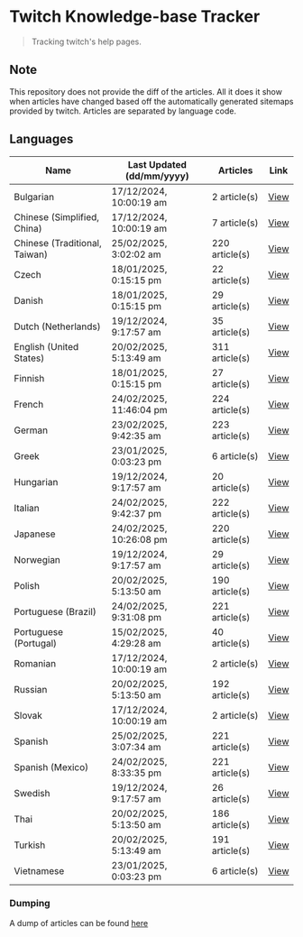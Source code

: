 # Twitch Knowledge-base Tracker
> Tracking twitch's help pages. 

## Note
This repository does not provide the diff of the articles. All it does it show when articles have changed based
off the automatically generated sitemaps provided by twitch. Articles are separated by language code.

## Languages

| Name                          | Last Updated (dd/mm/yyyy) | Articles       | Link                   |
|-------------------------------|---------------------------|----------------|------------------------|
| Bulgarian                     | 17/12/2024, 10:00:19 am   | 2 article(s)   | [View](docs/bg.md)     |
| Chinese (Simplified, China)   | 17/12/2024, 10:00:19 am   | 7 article(s)   | [View](docs/zh_CN.md)  |
| Chinese (Traditional, Taiwan) | 25/02/2025, 3:02:02 am    | 220 article(s) | [View](docs/zh_TW.md)  |
| Czech                         | 18/01/2025, 0:15:15 pm    | 22 article(s)  | [View](docs/cs.md)     |
| Danish                        | 18/01/2025, 0:15:15 pm    | 29 article(s)  | [View](docs/da.md)     |
| Dutch (Netherlands)           | 19/12/2024, 9:17:57 am    | 35 article(s)  | [View](docs/nl_NL.md)  |
| English (United States)       | 20/02/2025, 5:13:49 am    | 311 article(s) | [View](docs/en_US.md)  |
| Finnish                       | 18/01/2025, 0:15:15 pm    | 27 article(s)  | [View](docs/fi.md)     |
| French                        | 24/02/2025, 11:46:04 pm   | 224 article(s) | [View](docs/fr.md)     |
| German                        | 23/02/2025, 9:42:35 am    | 223 article(s) | [View](docs/de.md)     |
| Greek                         | 23/01/2025, 0:03:23 pm    | 6 article(s)   | [View](docs/el.md)     |
| Hungarian                     | 19/12/2024, 9:17:57 am    | 20 article(s)  | [View](docs/hu.md)     |
| Italian                       | 24/02/2025, 9:42:37 pm    | 222 article(s) | [View](docs/it.md)     |
| Japanese                      | 24/02/2025, 10:26:08 pm   | 220 article(s) | [View](docs/ja.md)     |
| Norwegian                     | 19/12/2024, 9:17:57 am    | 29 article(s)  | [View](docs/no.md)     |
| Polish                        | 20/02/2025, 5:13:50 am    | 190 article(s) | [View](docs/pl.md)     |
| Portuguese (Brazil)           | 24/02/2025, 9:31:08 pm    | 221 article(s) | [View](docs/pt_BR.md)  |
| Portuguese (Portugal)         | 15/02/2025, 4:29:28 am    | 40 article(s)  | [View](docs/pt_PT.md)  |
| Romanian                      | 17/12/2024, 10:00:19 am   | 2 article(s)   | [View](docs/ro.md)     |
| Russian                       | 20/02/2025, 5:13:50 am    | 192 article(s) | [View](docs/ru.md)     |
| Slovak                        | 17/12/2024, 10:00:19 am   | 2 article(s)   | [View](docs/sk.md)     |
| Spanish                       | 25/02/2025, 3:07:34 am    | 221 article(s) | [View](docs/es.md)     |
| Spanish (Mexico)              | 24/02/2025, 8:33:35 pm    | 221 article(s) | [View](docs/es_MX.md)  |
| Swedish                       | 19/12/2024, 9:17:57 am    | 26 article(s)  | [View](docs/sv.md)     |
| Thai                          | 20/02/2025, 5:13:50 am    | 186 article(s) | [View](docs/th.md)     |
| Turkish                       | 20/02/2025, 5:13:49 am    | 191 article(s) | [View](docs/tr.md)     |
| Vietnamese                    | 23/01/2025, 0:03:23 pm    | 6 article(s)   | [View](docs/vi.md)     |

### Dumping
A dump of articles can be found [here](docs/RAW.md)